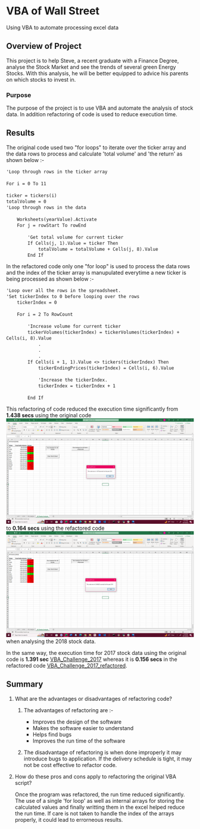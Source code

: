 # VBA of Wall Street

Using VBA to automate processing excel data

## Overview of Project

This project is to help Steve, a recent graduate with a Finance Degree, analyse the Stock Market and see the trends of several green Energy Stocks. With this analysis, he will be better equipped to advice his parents on which stocks to invest in.

### Purpose

The purpose of the project is to use VBA and automate the analysis of stock data. In addition refactoring of code is used to reduce execution time.

## Results

The original code used two "for loops" to iterate over the ticker array and the data rows to process and calculate 'total volume' and 'the return' as shown below :-

    'Loop through rows in the ticker array

    For i = 0 To 11
  
    ticker = tickers(i)
    totalVolume = 0
    'Loop through rows in the data
        
        Worksheets(yearValue).Activate
        For j = rowStart To rowEnd
            
           	'Get total volume for current ticker
           	If Cells(j, 1).Value = ticker Then
               	totalVolume = totalVolume + Cells(j, 8).Value
           	End If

In the refactored code only one "for loop" is used to process the data rows and the index of the ticker array is manupulated everytime a new ticker is being processed as shown below :-

	'Loop over all the rows in the spreadsheet.
    'Set tickerIndex to 0 before looping over the rows
    	tickerIndex = 0
    		    
    	For i = 2 To RowCount
    
        	'Increase volume for current ticker
        	tickerVolumes(tickerIndex) = tickerVolumes(tickerIndex) + Cells(i, 8).Value
        		.
			    .
			    .
			If Cells(i + 1, 1).Value <> tickers(tickerIndex) Then
            	tickerEndingPrices(tickerIndex) = Cells(i, 6).Value
            
            	'Increase the tickerIndex.
            	tickerIndex = tickerIndex + 1
           			            
        	End If

This refactoring of code reduced the execution time significantly from **1.438 secs** using the original code ![VBA_Challenge_2018](VBA_Challenge_2018.png) to **0.164 secs** using the refactored code ![VBA_Challenge_2018_refactored](VBA_Challenge_2018_refactored.png) when analysing the 2018 stock data. 

In the same way, the execution time for 2017 stock data using the original code is **1.391 sec** [VBA_Challenge_2017](https://github.com/ParnaKundu/stock-analysis/blob/main/VBA_Challenge_2017.png) whereas it is **0.156 secs** in the refactored code [VBA_Challenge_2017_refactored](https://github.com/ParnaKundu/stock-analysis/blob/main/VBA_Challenge_2017_refactored.png).  

## Summary

1. What are the advantages or disadvantages of refactoring code?

    1. The advantages of refactoring are :-
	    - Improves the design of the software
	    - Makes the software easier to understand
	    - Helps find bugs
	    - Improves the run time of the software

    2. The disadvantage of refactoring is when done improperly it may introduce bugs to application. If the delivery schedule is tight, it may not be cost effective to refactor code.


2. How do these pros and cons apply to refactoring the original VBA script?

	Once the program was refactored, the run time reduced significantly. The use of a single 'for loop' as well as internal arrays for storing the calculated values and finally writting them in the excel helped reduce the run time. If care is not taken to handle the index of the arrays properly, it could lead to errorneous results.
